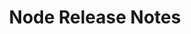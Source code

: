 ---
title: 'Node Release Notes'
linkTitle: 'Node Release Notes'
type: blog
description: >
    Release notes related to the Trustgrid Node software
---